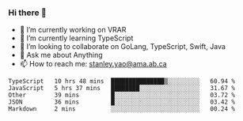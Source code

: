 ### Hi there 👋

- 🔭 I’m currently working on VRAR
- 🌱 I’m currently learning TypeScript
- 👯 I’m looking to collaborate on GoLang, TypeScript, Swift, Java
- 💬 Ask me about Anything
- 📫 How to reach me: stanley.yao@ama.ab.ca


<!--START_SECTION:waka-->
```text
TypeScript   10 hrs 48 mins  ███████████████▒░░░░░░░░░   60.94 % 
JavaScript   5 hrs 37 mins   ████████░░░░░░░░░░░░░░░░░   31.67 % 
Other        39 mins         █░░░░░░░░░░░░░░░░░░░░░░░░   03.72 % 
JSON         36 mins         █░░░░░░░░░░░░░░░░░░░░░░░░   03.42 % 
Markdown     2 mins          ░░░░░░░░░░░░░░░░░░░░░░░░░   00.24 % 
```
<!--END_SECTION:waka-->
